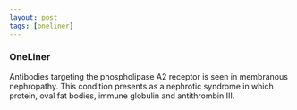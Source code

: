 ```yaml
---
layout: post
tags: [oneliner]
---
```



### OneLiner

Antibodies targeting the phospholipase A2 receptor is seen in membranous nephropathy. This condition presents as a nephrotic syndrome in which protein, oval fat bodies, immune globulin and antithrombin III.
